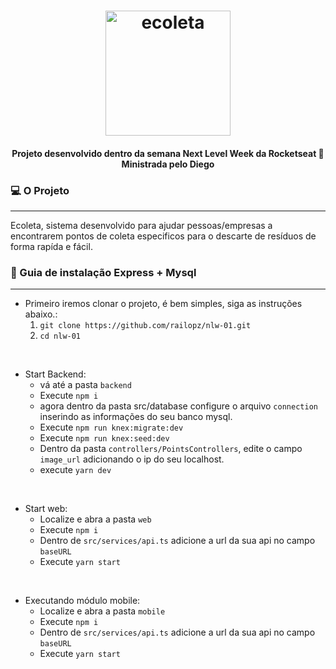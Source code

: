<h1 align="center">
    <img alt="ecoleta" src="https://user-images.githubusercontent.com/46031023/83979459-e1a63f00-a8e4-11ea-8547-0010c8105b07.png" width="200">
</h1>
<h4 align="center">
  Projeto desenvolvido dentro da semana Next Level Week da Rocketseat 🚀  <br/> Ministrada pelo Diego
</h4>

### 💻 O Projeto
<hr/>
Ecoleta, sistema desenvolvido para ajudar pessoas/empresas a encontrarem pontos de coleta especificos para o descarte de resíduos de forma  rapída e fácil.

### 🚀 Guia de instalação Express + Mysql 
<hr/>

- Primeiro iremos clonar o projeto, é bem simples, siga as instruções abaixo.:
  1. ``git clone https://github.com/railopz/nlw-01.git``
  2. ``cd nlw-01``

<br/>

- Start Backend:
  - vá até a pasta ``backend``
  - Execute ``npm i``
  - agora dentro da pasta src/database configure o arquivo ``connection`` inserindo as informações do seu banco mysql.
  - Execute ``npm run knex:migrate:dev``
  - Execute ``npm run knex:seed:dev``
  - Dentro da pasta ``controllers/PointsControllers``, edite o campo ``image_url`` adicionando o ip do seu localhost.
  - execute ``yarn dev``

<br/>

- Start web:
  - Localize e abra a pasta ``web``
  - Execute ``npm i``
  - Dentro de ``src/services/api.ts`` adicione a url da sua api no campo ``baseURL``
  - Execute ``yarn start``

<br/>

- Executando módulo mobile:
  - Localize e abra a pasta ``mobile``
  - Execute ``npm i``
  - Dentro de ``src/services/api.ts`` adicione a url da sua api no campo ``baseURL``
  - Execute ``yarn start``
